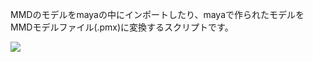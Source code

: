 MMDのモデルをmayaの中にインポートしたり、mayaで作られたモデルをMMDモデルファイル(.pmx)に変換するスクリプトです。

![](https://phyblas.hinaboshi.com/rup/yami/2018/a04.jpg)
